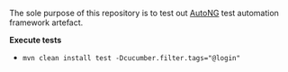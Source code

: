 The sole purpose of this repository is to test out <a href="https://github.com/ShwetankVashishtha/AutoNG">AutoNG</a> test automation framework artefact.

<b>Execute tests</b><br>

*     mvn clean install test -Dcucumber.filter.tags="@login"
